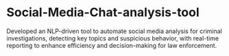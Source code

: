 # Social-Media-Chat-analysis-tool
Developed an NLP-driven tool to automate social media analysis for criminal investigations, detecting key topics and suspicious behavior, with real-time reporting to enhance efficiency and decision-making for law enforcement.
